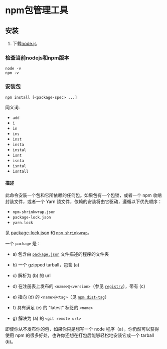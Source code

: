 # npm包管理工具

## 安装

1. 下载[node.js](https://nodejs.cn/download/)

### 检查当前nodejs和npm版本

```shell
node -v
npm -v
```

### 安装包

```shell
npm install [<package-spec> ...]
```

同义词:
- `add`
- `i`
- `in`
- `ins`
- `inst`
- `insta`
- `instal`
- `isnt`
- `isnta`
- `isntal`
- `isntall`

#### 描述

此命令安装一个包和它所依赖的任何包。如果包有一个包锁，或者一个 npm 收缩封装文件，或者一个 Yarn 锁文件，依赖的安装将由它驱动，遵循以下优先顺序：

- `npm-shrinkwrap.json`
- `package-lock.json`
- `yarn.lock`

见 [package-lock.json](https://npm.nodejs.cn/cli/v10/configuring-npm/package-lock-json) 和 [`npm shrinkwrap`](https://npm.nodejs.cn/cli/v10/commands/npm-shrinkwrap)。

一个 `package` 是：

- a) 包含由 [`package.json`](https://npm.nodejs.cn/cli/v10/configuring-npm/package-json) 文件描述的程序的文件夹
    
- b) 一个 gzipped tarball，包含 (a)
    
- c) 解析为 (b) 的 url
    
- d) 在注册表上发布的 `<name>@<version>`（参见 [`registry`](https://npm.nodejs.cn/cli/v10/using-npm/registry)），带有 (c)
    
- e) 指向 (d) 的 `<name>@<tag>`（见 [`npm dist-tag`](https://npm.nodejs.cn/cli/v10/commands/npm-dist-tag)）
    
- f) 具有满足 (e) 的 "latest" 标签的 `<name>`
    
- g) 解决为 (a) 的 `<git remote url>`
    

即使你从不发布你的包，如果你只是想写一个 node 程序（a），你仍然可以获得使用 npm 的很多好处，也许你还想在打包后能够轻松地安装它成一个 tarball (b)。
